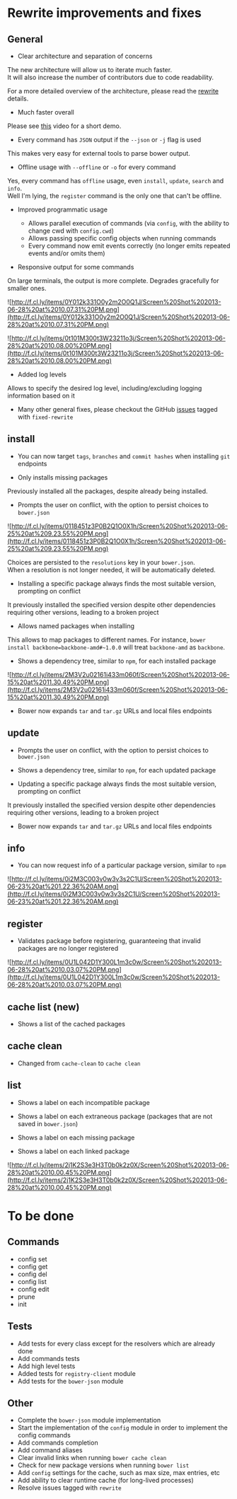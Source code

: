 # Rewrite improvements and fixes

## General

- Clear architecture and separation of concerns

The new architecture will allow us to iterate much faster.   
It will also increase the number of contributors due to code readability.

For a more detailed overview of the architecture, please read the [rewrite](https://github.com/bower/bower/tree/rewrite) details.

- Much faster overall

Please see [this](https://www.youtube.com/watch?feature=player_embedded&v=o9Xo_WFAyqg#t=1451s) video for a
short demo.

- Every command has `JSON` output if the `--json` or `-j` flag is used

This makes very easy for external tools to parse bower output.

- Offline usage with `--offline` or `-o` for every command

Yes, every command has `offline` usage, even `install`, `update`, `search` and `info`.   
Well I'm lying, the `register` command is the only one that can't be offline.

- Improved programmatic usage
  - Allows parallel execution of commands (via `config`, with the ability to change cwd with `config.cwd`)
  - Allows passing specific config objects when running commands
  - Every command now emit events correctly (no longer emits repeated events and/or omits them)

- Responsive output for some commands

On large terminals, the output is more complete. Degrades gracefully for smaller ones.

![http://f.cl.ly/items/0Y012k331O0y2m2O0Q1J/Screen%20Shot%202013-06-28%20at%2010.07.31%20PM.png](http://f.cl.ly/items/0Y012k331O0y2m2O0Q1J/Screen%20Shot%202013-06-28%20at%2010.07.31%20PM.png)

![http://f.cl.ly/items/0t101M300t3W23211o3j/Screen%20Shot%202013-06-28%20at%2010.08.00%20PM.png](http://f.cl.ly/items/0t101M300t3W23211o3j/Screen%20Shot%202013-06-28%20at%2010.08.00%20PM.png)

- Added log levels

Allows to specify the desired log level, including/excluding logging information based on it

- Many other general fixes, please checkout the GitHub [issues](https://github.com/bower/bower/issues) tagged with `fixed-rewrite`


## install

- You can now target `tags`, `branches` and `commit hashes` when installing `git` endpoints

- Only installs missing packages

Previously installed all the packages, despite already being installed.

- Prompts the user on conflict, with the option to persist choices to `bower.json`

![http://f.cl.ly/items/0118451z3P0B2Q1O0X1h/Screen%20Shot%202013-06-25%20at%209.23.55%20PM.png](http://f.cl.ly/items/0118451z3P0B2Q1O0X1h/Screen%20Shot%202013-06-25%20at%209.23.55%20PM.png)

Choices are persisted to the `resolutions` key in your `bower.json`.   
When a resolution is not longer needed, it will be automatically deleted.

- Installing a specific package always finds the most suitable version, prompting on conflict

It previously installed the specified version despite other dependencies requiring other versions, leading to a broken project

- Allows named packages when installing

This allows to map packages to different names. For instance, `bower install backbone=backbone-amd#~1.0.0` will treat `backbone-amd` as `backbone`.

- Shows a dependency tree, similar to `npm`, for each installed package

![http://f.cl.ly/items/2M3V2u02161i433m060f/Screen%20Shot%202013-06-15%20at%2011.30.49%20PM.png](http://f.cl.ly/items/2M3V2u02161i433m060f/Screen%20Shot%202013-06-15%20at%2011.30.49%20PM.png)


- Bower now expands `tar` and `tar.gz` URLs and local files endpoints


## update

- Prompts the user on conflict, with the option to persist choices to `bower.json`

- Shows a dependency tree, similar to `npm`, for each updated package

- Updating a specific package always finds the most suitable version, prompting on conflict

It previously installed the specified version despite other dependencies requiring other versions, leading to a broken project


- Bower now expands `tar` and `tar.gz` URLs and local files endpoints


## info

- You can now request info of a particular package version, similar to `npm`

![http://f.cl.ly/items/0i2M3C003v0w3v3s2C1U/Screen%20Shot%202013-06-23%20at%201.22.36%20AM.png](http://f.cl.ly/items/0i2M3C003v0w3v3s2C1U/Screen%20Shot%202013-06-23%20at%201.22.36%20AM.png)


## register

- Validates package before registering, guaranteeing that invalid packages are no longer registered


![http://f.cl.ly/items/0U1L042D1Y300L1m3c0w/Screen%20Shot%202013-06-28%20at%2010.03.07%20PM.png](http://f.cl.ly/items/0U1L042D1Y300L1m3c0w/Screen%20Shot%202013-06-28%20at%2010.03.07%20PM.png)

## cache list (new)

- Shows a list of the cached packages

## cache clean

- Changed from `cache-clean` to `cache clean`

## list

- Shows a label on each incompatible package

- Shows a label on each extraneous package (packages that are not saved in `bower.json`)

- Shows a label on each missing package

- Shows a label on each linked package

![http://f.cl.ly/items/2j1K2S3e3H3T0b0k2z0X/Screen%20Shot%202013-06-28%20at%2010.00.45%20PM.png](http://f.cl.ly/items/2j1K2S3e3H3T0b0k2z0X/Screen%20Shot%202013-06-28%20at%2010.00.45%20PM.png)

# To be done

## Commands

- config set
- config get
- config del
- config list
- config edit
- prune
- init

## Tests

- Add tests for every class except for the resolvers which are already done
- Add commands tests
- Add high level tests
- Added tests for `registry-client` module
- Add tests for the `bower-json` module

## Other

- Complete the `bower-json` module implementation
- Start the implementation of the `config` module in order to implement the config commands
- Add commands completion
- Add command aliases
- Clear invalid links when running `bower cache clean`
- Check for new package versions when running `bower list`
- Add `config` settings for the cache, such as max size, max entries, etc
- Add ability to clear runtime cache (for long-lived processes)
- Resolve issues tagged with `rewrite`


